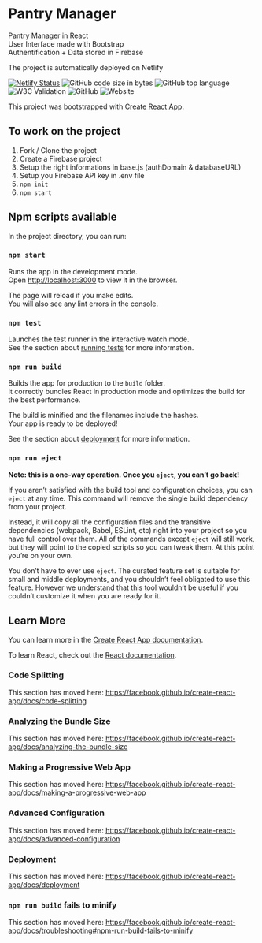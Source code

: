 # Pantry Manager

Pantry Manager in React  
User Interface made with Bootstrap  
Authentification + Data stored in Firebase

The project is automatically deployed on Netlify

[![Netlify Status](https://api.netlify.com/api/v1/badges/7ede6b3b-c954-42d0-a2d2-8985d7c2e060/deploy-status)](https://monplacard.netlify.app)
![GitHub code size in bytes](https://img.shields.io/github/languages/code-size/romain-koenig/pantry-manager)
![GitHub top language](https://img.shields.io/github/languages/top/romain-koenig/pantry-manager)
![W3C Validation](https://img.shields.io/w3c-validation/default?targetUrl=https%3A%2F%2Fmonplacard.netlify.app%2F)
![GitHub](https://img.shields.io/github/license/romain-koenig/pantry-manager)
![Website](https://img.shields.io/website?url=https%3A%2F%2Fmonplacard.netlify.app%2F)

This project was bootstrapped with [Create React App](https://github.com/facebook/create-react-app).

## To work on the project

1. Fork / Clone the project
2. Create a Firebase project
3. Setup the right informations in base.js (authDomain & databaseURL)
4. Setup you Firebase API key in .env file
5. `npm init`
6. `npm start`

## Npm scripts available

In the project directory, you can run:

### `npm start`

Runs the app in the development mode.  
Open [http://localhost:3000](http://localhost:3000) to view it in the browser.

The page will reload if you make edits.  
You will also see any lint errors in the console.

### `npm test`

Launches the test runner in the interactive watch mode.  
See the section about [running tests](https://facebook.github.io/create-react-app/docs/running-tests) for more information.

### `npm run build`

Builds the app for production to the `build` folder.  
It correctly bundles React in production mode and optimizes the build for the best performance.

The build is minified and the filenames include the hashes.  
Your app is ready to be deployed!

See the section about [deployment](https://facebook.github.io/create-react-app/docs/deployment) for more information.

### `npm run eject`

**Note: this is a one-way operation. Once you `eject`, you can’t go back!**

If you aren’t satisfied with the build tool and configuration choices, you can `eject` at any time. This command will remove the single build dependency from your project.

Instead, it will copy all the configuration files and the transitive dependencies (webpack, Babel, ESLint, etc) right into your project so you have full control over them. All of the commands except `eject` will still work, but they will point to the copied scripts so you can tweak them. At this point you’re on your own.

You don’t have to ever use `eject`. The curated feature set is suitable for small and middle deployments, and you shouldn’t feel obligated to use this feature. However we understand that this tool wouldn’t be useful if you couldn’t customize it when you are ready for it.

## Learn More

You can learn more in the [Create React App documentation](https://facebook.github.io/create-react-app/docs/getting-started).

To learn React, check out the [React documentation](https://reactjs.org/).

### Code Splitting

This section has moved here: <https://facebook.github.io/create-react-app/docs/code-splitting>

### Analyzing the Bundle Size

This section has moved here: <https://facebook.github.io/create-react-app/docs/analyzing-the-bundle-size>

### Making a Progressive Web App

This section has moved here: <https://facebook.github.io/create-react-app/docs/making-a-progressive-web-app>

### Advanced Configuration

This section has moved here: <https://facebook.github.io/create-react-app/docs/advanced-configuration>

### Deployment

This section has moved here: <https://facebook.github.io/create-react-app/docs/deployment>

### `npm run build` fails to minify

This section has moved here: <https://facebook.github.io/create-react-app/docs/troubleshooting#npm-run-build-fails-to-minify>
